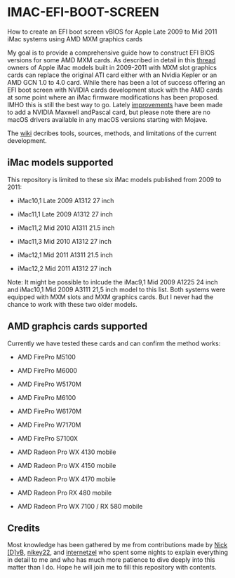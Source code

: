 # IMAC-EFI-BOOT-SCREEN

How to create an EFI boot screen vBIOS for Apple Late 2009 to Mid 2011 iMac systems using AMD MXM graphics cards

My goal is to provide a comprehensive guide how to construct EFI BIOS versions for some AMD MXM cards. As described in detail in this [thread](https://forums.macrumors.com/threads/2011-imac-graphics-card-upgrade.1596614/post-17425857) owners of Apple iMac models built in 2009-2011 with MXM slot graphics cards can replace the original ATI card either with an Nvidia Kepler or an AMD GCN 1.0 to 4.0 card. While there has been a lot of success offering an EFI boot screen with NVIDIA cards development stuck with the AMD cards at some point where an iMac firmware modifications has been proposed. IMHO this is still the best way to go. Lately [improvements](https://forums.macrumors.com/threads/imac-2011-maxwell-and-pascal-gpu-upgrade.2300989/post-30017630) have been made to add a NVIDIA Maxwell andPascal card, but please note there are no macOS drivers available in any macOS versions starting with Mojave.

The [wiki](https://github.com/Ausdauersportler/IMAC-EFI-BOOT-SCREEN/wiki) decribes tools, sources, methods, and limitations of the current development.  

## iMac models supported

This repository is limited to these six iMac models published from 2009 to 2011:

- iMac10,1 Late 2009 A1312 27 inch

- iMac11,1 Late 2009 A1312 27 inch
- iMac11,2 Mid 2010 A1311 21.5 inch
- iMac11,3 Mid 2010 A1312 27 inch

- iMac12,1 Mid 2011 A1311 21.5 inch
- iMac12,2 Mid 2011 A1312 27 inch

Note: 
It might be possible to inlcude the iMac9,1 Mid 2009 A1225 24 inch and iMac10,1 Mid 2009 A3111 21,5 inch model to this list. Both systems were equipped with MXM slots and MXM graphics cards. But I never had the chance to work with these two older models.

## AMD graphcis cards supported

Currently we have tested these cards and can confirm the method works:

- AMD FirePro M5100
- AMD FirePro M6000
- AMD FirePro W5170M

- AMD FirePro M6100
- AMD FirePro W6170M
- AMD FirePro W7170M 
- AMD FirePro S7100X

- AMD Radeon Pro WX 4130 mobile
- AMD Radeon Pro WX 4150 mobile
- AMD Radeon Pro WX 4170 mobile

- AMD Radeon Pro RX 480 mobile
- AMD Radeon Pro WX 7100 / RX 580 mobile

## Credits

Most knowledge has been gathered by me from contributions made by [Nick [D]vB](https://forums.macrumors.com/members/nick-d-vb.1132239/), [nikey22](https://forums.macrumors.com/members/nikey22.1199855/), and [internetzel](https://forums.macrumors.com/members/internetzel.959462/) who spent some nights to explain everything in detail to me and who has much more patience to dive deeply into this matter than I do. Hope he will join me to fill this repository with contents. 
